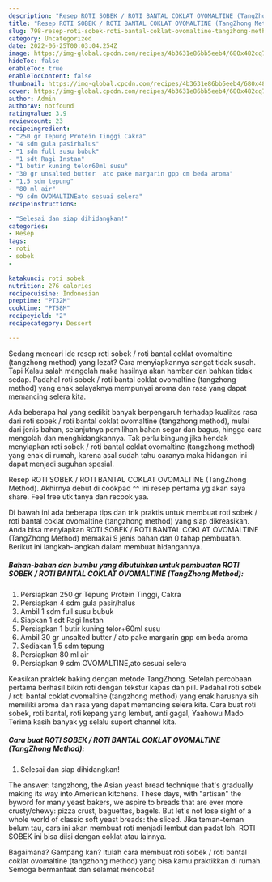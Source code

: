 ```yaml
---
description: "Resep ROTI SOBEK / ROTI BANTAL COKLAT OVOMALTINE (TangZhong Method) yang Enak, Buat Buka Puasa Enak Banget"
title: "Resep ROTI SOBEK / ROTI BANTAL COKLAT OVOMALTINE (TangZhong Method) yang Enak, Buat Buka Puasa Enak Banget"
slug: 798-resep-roti-sobek-roti-bantal-coklat-ovomaltine-tangzhong-method-yang-enak-buat-buka-puasa-enak-banget
category: Uncategorized
date: 2022-06-25T00:03:04.254Z
image: https://img-global.cpcdn.com/recipes/4b3631e86bb5eeb4/680x482cq70/roti-sobek-roti-bantal-coklat-ovomaltine-tangzhong-method-foto-resep-utama.jpg
hideToc: false
enableToc: true
enableTocContent: false
thumbnail: https://img-global.cpcdn.com/recipes/4b3631e86bb5eeb4/680x482cq70/roti-sobek-roti-bantal-coklat-ovomaltine-tangzhong-method-foto-resep-utama.jpg
cover: https://img-global.cpcdn.com/recipes/4b3631e86bb5eeb4/680x482cq70/roti-sobek-roti-bantal-coklat-ovomaltine-tangzhong-method-foto-resep-utama.jpg
author: Admin
authorAv: notfound
ratingvalue: 3.9
reviewcount: 23
recipeingredient:
- "250 gr Tepung Protein Tinggi Cakra"
- "4 sdm gula pasirhalus"
- "1 sdm full susu bubuk"
- "1 sdt Ragi Instan"
- "1 butir kuning telor60ml susu"
- "30 gr unsalted butter  ato pake margarin gpp cm beda aroma"
- "1,5 sdm tepung"
- "80 ml air"
- "9 sdm OVOMALTINEato sesuai selera"
recipeinstructions:

- "Selesai dan siap dihidangkan!"
categories:
- Resep
tags:
- roti
- sobek
- 

katakunci: roti sobek  
nutrition: 276 calories
recipecuisine: Indonesian
preptime: "PT32M"
cooktime: "PT58M"
recipeyield: "2"
recipecategory: Dessert

---
```



Sedang mencari ide resep roti sobek / roti bantal coklat ovomaltine (tangzhong method) yang lezat? Cara menyiapkannya sangat tidak susah. Tapi Kalau salah mengolah maka hasilnya akan hambar dan bahkan tidak sedap. Padahal roti sobek / roti bantal coklat ovomaltine (tangzhong method) yang enak selayaknya mempunyai aroma dan rasa yang dapat memancing selera kita.


Ada beberapa hal yang sedikit banyak berpengaruh terhadap kualitas rasa dari roti sobek / roti bantal coklat ovomaltine (tangzhong method), mulai dari jenis bahan, selanjutnya pemilihan bahan segar dan bagus, hingga cara mengolah dan menghidangkannya. Tak perlu bingung jika hendak menyiapkan roti sobek / roti bantal coklat ovomaltine (tangzhong method) yang enak di rumah, karena asal sudah tahu caranya maka hidangan ini dapat menjadi suguhan spesial.

Resep ROTI SOBEK / ROTI BANTAL COKLAT OVOMALTINE (TangZhong Method). Akhirnya debut di cookpad ^^ Ini resep pertama yg akan saya share. Feel free utk tanya dan recook yaa.


Di bawah ini ada beberapa tips dan trik praktis untuk membuat roti sobek / roti bantal coklat ovomaltine (tangzhong method) yang siap dikreasikan. Anda bisa menyiapkan ROTI SOBEK / ROTI BANTAL COKLAT OVOMALTINE (TangZhong Method) memakai 9 jenis bahan dan 0 tahap pembuatan. Berikut ini langkah-langkah dalam membuat hidangannya.

<!--inarticleads1-->

##### Bahan-bahan dan bumbu yang dibutuhkan untuk pembuatan ROTI SOBEK / ROTI BANTAL COKLAT OVOMALTINE (TangZhong Method):

1. Persiapkan 250 gr Tepung Protein Tinggi, Cakra
1. Persiapkan 4 sdm gula pasir/halus
1. Ambil 1 sdm full susu bubuk
1. Siapkan 1 sdt Ragi Instan
1. Persiapkan 1 butir kuning telor+60ml susu
1. Ambil 30 gr unsalted butter / ato pake margarin gpp cm beda aroma
1. Sediakan 1,5 sdm tepung
1. Persiapkan 80 ml air
1. Persiapkan 9 sdm OVOMALTINE,ato sesuai selera


Keasikan praktek baking dengan metode TangZhong. Setelah percobaan pertama berhasil bikin roti dengan tekstur kapas dan pill. Padahal roti sobek / roti bantal coklat ovomaltine (tangzhong method) yang enak harusnya sih memiliki aroma dan rasa yang dapat memancing selera kita. Cara buat roti sobek, roti bantal, roti kepang yang lembut, anti gagal, Yaahowu Mado Terima kasih banyak yg selalu suport channel kita. 

<!--inarticleads2-->

##### Cara buat ROTI SOBEK / ROTI BANTAL COKLAT OVOMALTINE (TangZhong Method):


1. Selesai dan siap dihidangkan!

The answer: tangzhong, the Asian yeast bread technique that&#39;s gradually making its way into American kitchens. These days, with &#34;artisan&#34; the byword for many yeast bakers, we aspire to breads that are ever more crusty/chewy: pizza crust, baguettes, bagels. But let&#39;s not lose sight of a whole world of classic soft yeast breads: the sliced. Jika teman-teman belum tau, cara ini akan membuat roti menjadi lembut dan padat loh. ROTI SOBEK ini bisa diisi dengan coklat atau lainnya. 

Bagaimana? Gampang kan? Itulah cara membuat roti sobek / roti bantal coklat ovomaltine (tangzhong method) yang bisa kamu praktikkan di rumah. Semoga bermanfaat dan selamat mencoba!
